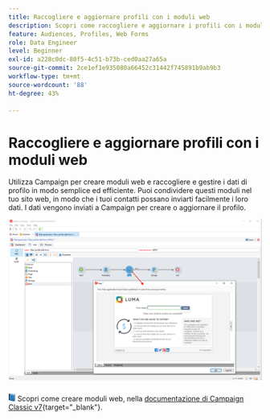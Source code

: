 ```yaml
---
title: Raccogliere e aggiornare profili con i moduli web
description: Scopri come raccogliere e aggiornare i profili con i moduli web
feature: Audiences, Profiles, Web Forms
role: Data Engineer
level: Beginner
exl-id: a228c0dc-80f5-4c51-b73b-ced0aa27a65a
source-git-commit: 2ce1ef1e935080a66452c31442f745891b9ab9b3
workflow-type: tm+mt
source-wordcount: '88'
ht-degree: 43%

---
```


# Raccogliere e aggiornare profili con i moduli web

Utilizza Campaign per creare moduli web e raccogliere e gestire i dati di profilo in modo semplice ed efficiente. Puoi condividere questi moduli nel tuo sito web, in modo che i tuoi contatti possano inviarti facilmente i loro dati. I dati vengono inviati a Campaign per creare o aggiornare il profilo.

![](assets/web-form-page.png)

![](../assets/do-not-localize/book.png) Scopri come creare moduli web, nella [documentazione di Campaign Classic v7](https://experienceleague.adobe.com/docs/campaign-classic/using/designing-content/web-forms/about-web-forms.html?lang=it){target="_blank"}.
